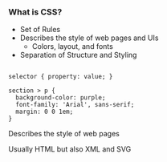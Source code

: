 ### What is CSS?

* Set of Rules
* Describes the style of web pages and UIs
  * Colors, layout, and fonts
* Separation of Structure and Styling

<pre class="fragment fade-in"><code data-trim data-noescape>
selector <span class="fragment fade-in">{ property: <span class="fragment fade-in">value</span>; }

<span class="fragment fade-in">section > p {
  background-color: purple;
  font-family: 'Arial', sans-serif;
  margin: 0 0 1em;
}</span>
</code></pre>

<aside class="notes">
Describes the style of web pages

Usually HTML but also XML and SVG
</aside>